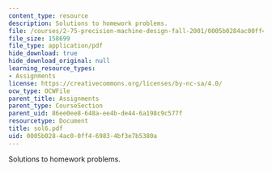 ```yaml
---
content_type: resource
description: Solutions to homework problems.
file: /courses/2-75-precision-machine-design-fall-2001/0005b0284ac00ff469834bf3e7b5380a_sol6.pdf
file_size: 158699
file_type: application/pdf
hide_download: true
hide_download_original: null
learning_resource_types:
- Assignments
license: https://creativecommons.org/licenses/by-nc-sa/4.0/
ocw_type: OCWFile
parent_title: Assignments
parent_type: CourseSection
parent_uid: 86ee0ee8-648a-ee4b-de44-6a198c9c577f
resourcetype: Document
title: sol6.pdf
uid: 0005b028-4ac0-0ff4-6983-4bf3e7b5380a
---
```

Solutions to homework problems.